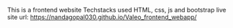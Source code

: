 This is a frontend website
Techstacks used HTML, css, js and bootstrap
live site url: https://nandagopal030.github.io/Valeo_frontend_webapp/
